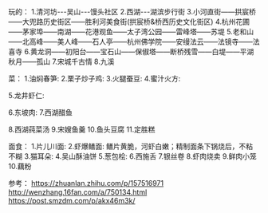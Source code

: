 玩的：
1.清河坊---吴山---馒头社区
2.西湖---湖滨步行街
3.小河直街——拱宸桥——大兜路历史街区——胜利河美食街(拱宸桥&桥西历史文化街区)
4.杭州花圃——茅家埠——南湖——花港观鱼——太子湾公园——雷峰塔——苏堤
5.老和山——北高峰——美人峰——石人亭——杭州佛学院——安缦法云——法镜寺——法喜寺
6.黄龙洞——初阳台——宝石山——保俶塔——断桥残雪——白堤——平湖秋月——孤山
7.宋城千古情
8.九溪

菜：
1.油焖春笋:
2.栗子炒子鸡:
3.火腿蚕豆:
4.蜜汁火方:

5.龙井虾仁:

6.东坡肉:
7.西湖醋鱼

8.西湖莼菜汤
9.宋嫂鱼羹
10.鱼头豆腐
11.定胜糕

面食：
1.片儿川面:
2.虾爆鳝面: 鳝片黄脆，河虾白嫩；精制面条下锅烧后，不粘不糊
3.猫耳朵:
4.吴山酥油饼
5.葱包桧:
6.西施舌
7.银丝卷
8.虾肉烧卖
9.鲜肉小笼
10.藕粉

参考：
https://zhuanlan.zhihu.com/p/157516971
http://wenzhang.16fan.com/a/750134.html
https://post.smzdm.com/p/akx46m3k/


